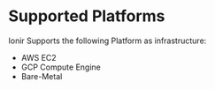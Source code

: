 # Supported Platforms

Ionir Supports the following Platform as infrastructure:

* AWS EC2
* GCP Compute Engine
* Bare-Metal

